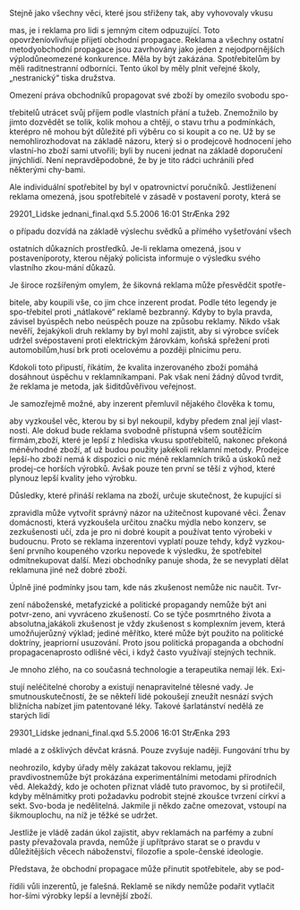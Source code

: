 
Stejně jako všechny věci, které jsou střiženy tak, aby vyhovovaly vkusu

mas, je i reklama pro lidi s jemným citem odpuzující. Toto opovrženíovlivňuje přijetí obchodní propagace. Reklama a všechny ostatní metodyobchodní propagace jsou zavrhovány jako jeden z nejodpornějších výplodůneomezené konkurence. Měla by být zakázána. Spotřebitelům by měli raditnestranní odborníci. Tento úkol by měly plnit veřejné školy, „nestranický“ tiska družstva.

Omezení práva obchodníků propagovat své zboží by omezilo svobodu spo-

třebitelů utrácet svůj příjem podle vlastních přání a tužeb. Znemožnilo by jimto dozvědět se tolik, kolik mohou a chtějí, o stavu trhu a podmínkách, kterépro ně mohou být důležité při výběru co si koupit a co ne. Už by se nemohlirozhodovat na základě názoru, který si o prodejcově hodnocení jeho vlastní-ho zboží sami utvořili; byli by nuceni jednat na základě doporučení jinýchlidí. Není nepravděpodobné, že by je tito rádci uchránili před některými chy-bami.

Ale individuální spotřebitel by byl v opatrovnictví poručníků. Jestliženení reklama omezená, jsou spotřebitelé v zásadě v postavení poroty, která se

29201_Lidske jednani_final.qxd 5.5.2006 16:01 StrÆnka 292

o případu dozvídá na základě výslechu svědků a přímého vyšetřování všech

ostatních důkazních prostředků. Je-li reklama omezená, jsou v postaveníporoty, kterou nějaký policista informuje o výsledku svého vlastního zkou-mání důkazů.

Je široce rozšířeným omylem, že šikovná reklama může přesvědčit spotře-

bitele, aby koupili vše, co jim chce inzerent prodat. Podle této legendy je spo-třebitel proti „nátlakové“ reklamě bezbranný. Kdyby to byla pravda, závisel byúspěch nebo neúspěch pouze na způsobu reklamy. Nikdo však nevěří, žejakýkoli druh reklamy by byl mohl zajistit, aby si výrobce svíček udržel svépostavení proti elektrickým žárovkám, koňská spřežení proti automobilům,husí brk proti ocelovému a později plnicímu peru.

Kdokoli toto připustí, říkátím, že kvalita inzerovaného zboží pomáhá dosáhnout úspěchu v reklamníkampani. Pak však není žádný důvod tvrdit, že reklama je metoda, jak šiditdůvěřivou veřejnost.

Je samozřejmě možné, aby inzerent přemluvil nějakého člověka k tomu,

aby vyzkoušel věc, kterou by si byl nekoupil, kdyby předem znal její vlast-nosti. Ale dokud bude reklama svobodně přístupná všem soutěžícím firmám,zboží, které je lepší z hlediska vkusu spotřebitelů, nakonec překoná méněvhodné zboží, ať už budou použity jakékoli reklamní metody. Prodejce lepší-ho zboží nemá k dispozici o nic méně reklamních triků a úskoků než prodej-ce horších výrobků. Avšak pouze ten první se těší z výhod, které plynouz lepší kvality jeho výrobku.

Důsledky, které přináší reklama na zboží, určuje skutečnost, že kupující si

zpravidla může vytvořit správný názor na užitečnost kupované věci. Ženav domácnosti, která vyzkoušela určitou značku mýdla nebo konzerv, se zezkušenosti učí, zda je pro ni dobré koupit a používat tento výrobeki v budoucnu. Proto se reklama inzerentovi vyplatí pouze tehdy, když vyzkou-šení prvního koupeného vzorku nepovede k výsledku, že spotřebitel odmítnekupovat další. Mezi obchodníky panuje shoda, že se nevyplatí dělat reklamuna jiné než dobré zboží.

Úplně jiné podmínky jsou tam, kde nás zkušenost nemůže nic naučit. Tvr-

zení náboženské, metafyzické a politické propagandy nemůže být ani potvr-zeno, ani vyvráceno zkušeností. Co se týče posmrtného života a absolutna,jakákoli zkušenost je vždy zkušenost s komplexním jevem, která umožňujerůzný výklad; jediné měřítko, které může být použito na politické doktríny, jeapriorní usuzování. Proto jsou politická propaganda a obchodní propagacenaprosto odlišné věci, i když často využívají stejných technik.

Je mnoho zlého, na co současná technologie a terapeutika nemají lék. Exi-

stují neléčitelné choroby a existují nenapravitelné tělesné vady. Je smutnouskutečností, že se někteří lidé pokoušejí zneužít nesnází svých bližnícha nabízet jim patentované léky. Takové šarlatánství nedělá ze starých lidí

29301_Lidske jednani_final.qxd 5.5.2006 16:01 StrÆnka 293

mladé a z ošklivých děvčat krásná. Pouze zvyšuje naději. Fungování trhu by

neohrozilo, kdyby úřady měly zakázat takovou reklamu, jejíž pravdivostnemůže být prokázána experimentálními metodami přírodních věd. Alekaždý, kdo je ochoten přiznat vládě tuto pravomoc, by si protiřečil, kdyby mělnámitky proti požadavku podrobit stejné zkoušce tvrzení církví a sekt. Svo-boda je nedělitelná. Jakmile ji někdo začne omezovat, vstoupí na šikmouplochu, na níž je těžké se udržet.

Jestliže je vládě zadán úkol zajistit, abyv reklamách na parfémy a zubní pasty převažovala pravda, nemůže jí upřítprávo starat se o pravdu v důležitějších věcech náboženství, filozofie a spole-čenské ideologie.

Představa, že obchodní propagace může přinutit spotřebitele, aby se pod-

řídili vůli inzerentů, je falešná. Reklamě se nikdy nemůže podařit vytlačit hor-šími výrobky lepší a levnější zboží.
